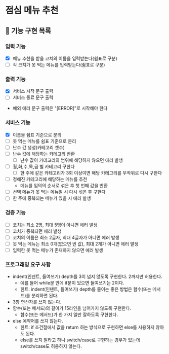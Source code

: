 # 점심 메뉴 추천

## 🚀 기능 구현 목록

### 입력 기능
- [x] 메뉴 추천을 받을 코치의 이름을 입력받는다(쉼표로 구분)
- [ ] 각 코치가 못 먹는 메뉴를 입력받는다(쉼표로 구분)

### 출력 기능
- [x] 서비스 시작 문구 출력
- [ ] 서비스 종료 문구 출력
- 예외 에러 문구 출력은 "[ERROR]"로 시작해야 한다

### 서비스 기능
- [x] 이름을 쉼표 기준으로 분리
- [ ] 못 먹는 메뉴를 쉼표 기준으로 분리
- [ ] 난수 값 생성(카테고리 갯수)
- [ ] 난수 값에 해당하는 카테고리 반환
    - [ ] 난수 값이 카테고리의 범위에 해당하지 않으면 에러 발생
- [ ] 월,화,수,목,금 별 카테고리 구한다
    - [ ] 한 주에 같은 카테고리가 3회 이상이면 해당 카테고리를 무작위로 다시 구한다
- [ ] 정해진 카테고리에 해당하는 메뉴를 추천
    - 메뉴를 임의의 순서로 섞은 후 첫 번째 값을 반환
- [ ] 선택 메뉴가 못 먹는 메뉴일 시 다시 섞은 후 구한다
- [ ] 한 주에 중복되는 메뉴가 있을 시 에러 발생

### 검증 기능
- [ ] 코치는 최소 2명, 최대 5명이 아니면 에러 발생
- [ ] 코치가 중복되면 에러 발생
- [ ] 코치의 이름은 최소 2글자, 최대 4글자가 아니면 에러 발생
- [ ] 못 먹는 메뉴는 최소 0개(없으면 빈 값), 최대 2개가 아니면 에러 발생
- [ ] 입력한 못 먹는 메뉴가 존재하지 않으면 에러 발생

### 프로그래밍 요구 사항
- indent(인덴트, 들여쓰기) depth를 3이 넘지 않도록 구현한다. 2까지만 허용한다.
    - 예를 들어 while문 안에 if문이 있으면 들여쓰기는 2이다.
    - 힌트: indent(인덴트, 들여쓰기) depth를 줄이는 좋은 방법은 함수(또는 메서드)를 분리하면 된다.
- 3항 연산자를 쓰지 않는다.
- 함수(또는 메서드)의 길이가 15라인을 넘어가지 않도록 구현한다.
    - 함수(또는 메서드)가 한 가지 일만 잘하도록 구현한다.
- else 예약어를 쓰지 않는다.
    - 힌트: if 조건절에서 값을 return 하는 방식으로 구현하면 else를 사용하지 않아도 된다.
    - else를 쓰지 말라고 하니 switch/case로 구현하는 경우가 있는데 switch/case도 허용하지 않는다.
